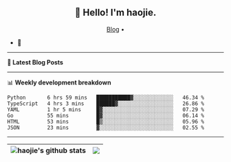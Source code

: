 <h2 align="center">👋 Hello! I'm haojie.</h2>
<p align="center">
  <a href="https://aoyouer.com">Blog</a> •
</p>


- 🔭 


-------

**📝 Latest Blog Posts**


-------

📊 **Weekly development breakdown**
<!--START_SECTION:waka-->

```text
Python       6 hrs 59 mins   ███████████▓░░░░░░░░░░░░░   46.34 %
TypeScript   4 hrs 3 mins    ██████▓░░░░░░░░░░░░░░░░░░   26.86 %
YAML         1 hr 5 mins     █▓░░░░░░░░░░░░░░░░░░░░░░░   07.29 %
Go           55 mins         █▓░░░░░░░░░░░░░░░░░░░░░░░   06.14 %
HTML         53 mins         █▒░░░░░░░░░░░░░░░░░░░░░░░   05.96 %
JSON         23 mins         ▓░░░░░░░░░░░░░░░░░░░░░░░░   02.55 %
```

<!--END_SECTION:waka-->

-------



| <img align="center" src="https://github-readme-stats.vercel.app/api?username=haojie06&show_icons=true&theme=graywhite&show_icons=true&count_private=true&include_all_commits=true&hide_border=true" alt="haojie's github stats" /> | <img align="center" src="https://github-readme-stats.vercel.app/api/top-langs/?username=haojie06&layout=compact&theme=graywhite&hide_border=true&hide=css,html" /> |
| ------------- | ------------- |



